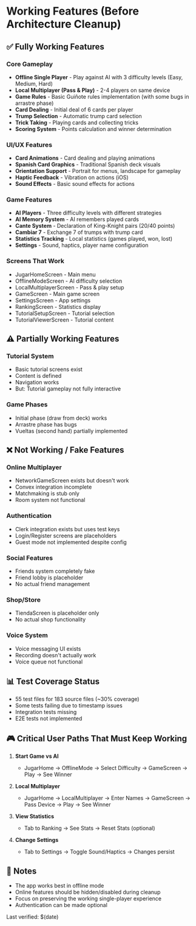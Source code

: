 # Working Features (Before Architecture Cleanup)

## ✅ Fully Working Features

### Core Gameplay

- **Offline Single Player** - Play against AI with 3 difficulty levels (Easy, Medium, Hard)
- **Local Multiplayer (Pass & Play)** - 2-4 players on same device
- **Game Rules** - Basic Guiñote rules implementation (with some bugs in arrastre phase)
- **Card Dealing** - Initial deal of 6 cards per player
- **Trump Selection** - Automatic trump card selection
- **Trick Taking** - Playing cards and collecting tricks
- **Scoring System** - Points calculation and winner determination

### UI/UX Features

- **Card Animations** - Card dealing and playing animations
- **Spanish Card Graphics** - Traditional Spanish deck visuals
- **Orientation Support** - Portrait for menus, landscape for gameplay
- **Haptic Feedback** - Vibration on actions (iOS)
- **Sound Effects** - Basic sound effects for actions

### Game Features

- **AI Players** - Three difficulty levels with different strategies
- **AI Memory System** - AI remembers played cards
- **Cante System** - Declaration of King-Knight pairs (20/40 points)
- **Cambiar 7** - Exchange 7 of trumps with trump card
- **Statistics Tracking** - Local statistics (games played, won, lost)
- **Settings** - Sound, haptics, player name configuration

### Screens That Work

- JugarHomeScreen - Main menu
- OfflineModeScreen - AI difficulty selection
- LocalMultiplayerScreen - Pass & play setup
- GameScreen - Main game screen
- SettingsScreen - App settings
- RankingScreen - Statistics display
- TutorialSetupScreen - Tutorial selection
- TutorialViewerScreen - Tutorial content

## ⚠️ Partially Working Features

### Tutorial System

- Basic tutorial screens exist
- Content is defined
- Navigation works
- But: Tutorial gameplay not fully interactive

### Game Phases

- Initial phase (draw from deck) works
- Arrastre phase has bugs
- Vueltas (second hand) partially implemented

## ❌ Not Working / Fake Features

### Online Multiplayer

- NetworkGameScreen exists but doesn't work
- Convex integration incomplete
- Matchmaking is stub only
- Room system not functional

### Authentication

- Clerk integration exists but uses test keys
- Login/Register screens are placeholders
- Guest mode not implemented despite config

### Social Features

- Friends system completely fake
- Friend lobby is placeholder
- No actual friend management

### Shop/Store

- TiendaScreen is placeholder only
- No actual shop functionality

### Voice System

- Voice messaging UI exists
- Recording doesn't actually work
- Voice queue not functional

## 📊 Test Coverage Status

- 55 test files for 183 source files (~30% coverage)
- Some tests failing due to timestamp issues
- Integration tests missing
- E2E tests not implemented

## 🎮 Critical User Paths That Must Keep Working

1. **Start Game vs AI**

   - JugarHome → OfflineMode → Select Difficulty → GameScreen → Play → See Winner

2. **Local Multiplayer**

   - JugarHome → LocalMultiplayer → Enter Names → GameScreen → Pass Device → Play → See Winner

3. **View Statistics**

   - Tab to Ranking → See Stats → Reset Stats (optional)

4. **Change Settings**
   - Tab to Settings → Toggle Sound/Haptics → Changes persist

## 📝 Notes

- The app works best in offline mode
- Online features should be hidden/disabled during cleanup
- Focus on preserving the working single-player experience
- Authentication can be made optional

Last verified: $(date)
